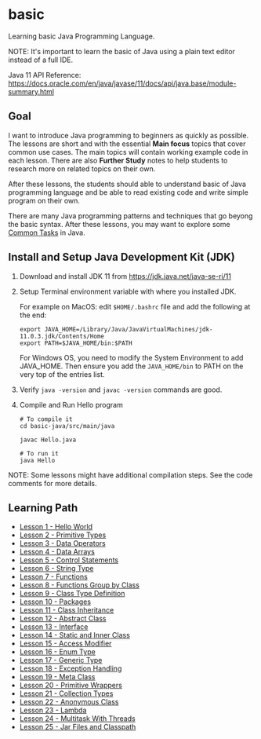 # basic

Learning basic Java Programming Language.

NOTE: It's important to learn the basic of Java using a plain text editor instead of a full IDE.

Java 11 API Reference: https://docs.oracle.com/en/java/javase/11/docs/api/java.base/module-summary.html

## Goal

I want to introduce Java programming to beginners as quickly as possible. The lessons are short and with
the essential **Main focus** topics that cover common use cases. The main topics will contain working
example code in each lesson. There are also **Further Study** notes to help students to research more
on related topics on their own.

After these lessons, the students should able to understand basic of Java programming language and be
able to read existing code and write simple program on their own.

There are many Java programming patterns and techniques that go beyong the basic syntax. After
these lessons, you may want to explore some [Common Tasks](../commontasks) in Java.

## Install and Setup Java Development Kit (JDK)

1. Download and install JDK 11 from https://jdk.java.net/java-se-ri/11

2. Setup Terminal environment variable with where you installed JDK.
   
   	For example on MacOS: edit `$HOME/.bashrc` file and add the following at the end:

   	```
	export JAVA_HOME=/Library/Java/JavaVirtualMachines/jdk-11.0.3.jdk/Contents/Home
	export PATH=$JAVA_HOME/bin:$PATH
	```

	For Windows OS, you need to modify the System Environment to add JAVA_HOME. Then ensure you add
	the `JAVA_HOME/bin` to PATH on the very top of the entries list.

3. Verify `java -version` and `javac -version` commands are good.

4. Compile and Run Hello program

	```
	# To compile it
	cd basic-java/src/main/java

	javac Hello.java
	
	# To run it
	java Hello
	```

NOTE: Some lessons might have additional compilation steps. See the code comments for more details.

## Learning Path

* [Lesson 1 - Hello World](src/main/java/Hello.java)
* [Lesson 2 - Primitive Types](src/main/java/PrimitiveTypes.java)
* [Lesson 3 - Data Operators](src/main/java/DataOperators.java)
* [Lesson 4 - Data Arrays](src/main/java/DataArrays.java)
* [Lesson 5 - Control Statements](src/main/java/ControlStatements.java)
* [Lesson 6 - String Type](src/main/java/StringType.java)
* [Lesson 7 - Functions](src/main/java/Functions.java)
* [Lesson 8 - Functions Group by Class](src/main/java/FunctionsGroupByClass.java)
* [Lesson 9 - Class Type Definition](src/main/java/ClassTypeDefinition.java)
* [Lesson 10 - Packages](src/main/java/Packages.java)
* [Lesson 11 - Class Inheritance](src/main/java/ClassInheritance.java)
* [Lesson 12 - Abstract Class](src/main/java/AbstractClass.java)
* [Lesson 13 - Interface](src/main/java/Interface.java)
* [Lesson 14 - Static and Inner Class](src/main/java/StaticInnerClass.java)
* [Lesson 15 - Access Modifier](src/main/java/AccessModifier.java)
* [Lesson 16 - Enum Type](src/main/java/EnumType.java)
* [Lesson 17 - Generic Type](src/main/java/GenericType.java)
* [Lesson 18 - Exception Handling](src/main/java/ExceptionHandling.java)
* [Lesson 19 - Meta Class](src/main/java/MetaClass.java)
* [Lesson 20 - Primitive Wrappers](src/main/java/PrimitiveWrappers.java)
* [Lesson 21 - Collection Types](src/main/java/CollectionTypes.java)
* [Lesson 22 - Anonymous Class](src/main/java/AnonymousClass.java)
* [Lesson 23 - Lambda](src/main/java/Lambda.java)
* [Lesson 24 - Multitask With Threads](src/main/java/MultitaskWithThreads.java)
* [Lesson 25 - Jar Files and Classpath](src/main/java/JarFilesClasspath.java)
